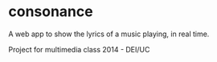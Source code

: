 consonance
==========

A web app to show the lyrics of a music playing, in real time.

Project for multimedia class 2014 - DEI/UC
